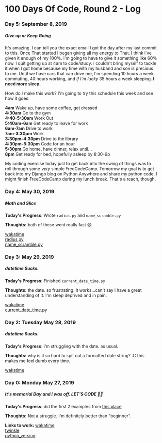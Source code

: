 # 100 Days Of Code, Round 2 - Log

### Day 5: September 8, 2019
##### Give up or Keep Going

It's amazing. I can tell you the exact email I got the day after my last commit to this. Once That started I began giving all my energy to That. I think I've given it enough of my 100%. I'm going to have to give it something like 60% now. I quit getting up at 4am to code/study. I couldn't bring myself to tackle it when I got home because my time with my husband and son is precious to me. Until we have cars that can drive me, I'm spending 10 hours a week commuting, 40 hours working, and _if I'm lucky_ 35 hours a week sleeping. **I need more sleep.**

How do I make this work? I'm going to try this schedule this week and see how it goes:

**4am** Wake up, have some coffee, get dressed<br>
**4:30am** Go to the gym<br>
**4:40-5:30am** Work Out<br>
**5:40am-6am** Get ready to leave for work<br>
**6am-7am** Drive to work<br>
**7am-3:30pm** Work<br>
**3:30pm-4:30pm** Drive to the library<br>
**4:30pm-5:30pm** Code for an hour<br>
**5:30pm** Go home, have dinner, relax until...<br>
**8pm** Get ready for bed, hopefully asleep by 8:30-9p

My coding exercise today just to get back into the swing of things was to roll through some _very_ simple FreeCodeCamp. Tomorrow my goal is to get back into my Django blog on Python Anywhere and share my python code. I might finish FreeCodeCamp during my lunch break. That's a reach, though. 

### Day 4: May 30, 2019
##### Math and Slice

**Today's Progress**: Wrote `radius.py` and `name_scramble.py`

**Thoughts:** both of these went really fast 😄

[wakatime](https://wakatime.com/dashboard/day?date=2019-05-30)<br>
[radius.py](https://github.com/bekabug/learningpython/blob/master/radius.py)<br>
[name_scramble.py](https://github.com/bekabug/learningpython/blob/master/name_scramble.py)<br>


### Day 3: May 29, 2019
##### datetime Sucks.

**Today's Progress**: Finished `current_date_time.py`

**Thoughts:** the date. so frustrating. it works...can't say I have a great understanding of it. I'm sleep deprived and in pain.

[wakatime](https://wakatime.com/dashboard/day?date=2019-05-29)<br>
[current_date_time.py](https://github.com/bekabug/learningpython/blob/master/current_date_time.py)

### Day 2: Tuesday May 28, 2019
##### datetime Sucks.

**Today's Progress**: i'm struggling with the date. as usual.

**Thoughts:** why is it so hard to spit out a formatted date string? :C this makes me feel dumb every time.

[wakatime](https://wakatime.com/dashboard/day?date=2019-05-28)

### Day 0: Monday May 27, 2019
##### It's memorial Day and I was off. LET'S CODE 👩‍💻

**Today's Progress**: did the first 2 examples from [this place](https://www.w3resource.com/python-exercises/python-basic-exercises.php)

**Thoughts:** Not a struggle. I'm definitely better than "beginner".

**Links to work:** 
[wakatime](https://wakatime.com/dashboard/day?date=2019-05-27)<br>
[twinkle](https://github.com/bekabug/learningpython/blob/master/twinkle.py)<br>
[python_version](https://github.com/bekabug/learningpython/blob/master/python_version.py)<br>
